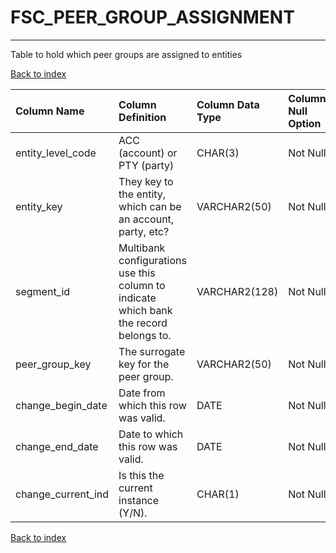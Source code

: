# FSC_PEER_GROUP_ASSIGNMENT

---

Table to hold which peer groups are assigned to entities

[Back to index](./index.md)

| Column Name        | Column Definition                                                                      | Column Data Type   | Column Null Option   | PK   | FK   |
|:-------------------|:---------------------------------------------------------------------------------------|:-------------------|:---------------------|:-----|:-----|
| entity_level_code  | ACC (account) or PTY (party)                                                           | CHAR(3)            | Not Null             | Yes  | No   |
| entity_key         | They key to the entity, which can be an account, party, etc?                           | VARCHAR2(50)       | Not Null             | Yes  | No   |
| segment_id         | Multibank configurations use this column to indicate which bank the record belongs to. | VARCHAR2(128)      | Not Null             | Yes  | No   |
| peer_group_key     | The surrogate key for the peer group.                                                  | VARCHAR2(50)       | Not Null             | No   | Yes  |
| change_begin_date  | Date from which this row was valid.                                                    | DATE               | Not Null             | Yes  | No   |
| change_end_date    | Date to which this row was valid\.                                                     | DATE               | Not Null             | No   | No   |
| change_current_ind | Is this the current instance (Y/N).                                                    | CHAR(1)            | Not Null             | No   | No   |

[Back to index](./index.md)